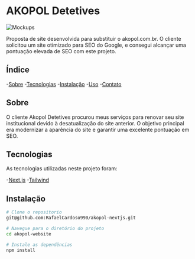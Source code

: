 # AKOPOL Detetives

![Mockups](https://ibb.co/N25d1Z9)

Proposta de site desenvolvida para substituir o akopol.com.br. O cliente solicitou um site otimizado para SEO do Google, e consegui alcançar uma pontuação elevada de SEO com este projeto.

## Índice

-[Sobre](#sobre)
-[Tecnologias](#tecnologias)
-[Instalação](#instalação)
-[Uso](#uso)
-[Contato](#Contato)

## Sobre

O cliente Akopol Detetives procurou meus serviços para renovar seu site institucional devido à desatualização do site anterior. O objetivo principal era modernizar a aparência do site e garantir uma excelente pontuação em SEO.

## Tecnologias

As tecnologias utilizadas neste projeto foram:

-[Next.js](https://nextjs.org/)
-[Tailwind](https://tailwindui.com/)

## Instalação 
```bash
# Clone o repositorio
git@github.com:RafaelCardoso990/akopol-nextjs.git

# Navegue para o diretório do projeto
cd akopol-website

# Instale as dependências
npm install



